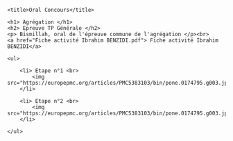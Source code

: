 <!DOCTYPE html>

<html>

<head>

	<title>Oral Concours</title>

</head>

<body>

	<h1> Agrégation </h1>
	<h2> Epreuve TP Générale </h2>
	<p> Bismillah, oral de l'épreuve commune de l'agrégation </p><br>
	<a href="Fiche activité Ibrahim BENZIDI.pdf"> Fiche activité Ibrahim BENZIDI</a>

	<ul> 

		<li> Etape n°1 <br>
			<img src="https://europepmc.org/articles/PMC5383103/bin/pone.0174795.g003.jpg">
		</li>

		<li> Etape n°2 <br>
			<img src="https://europepmc.org/articles/PMC5383103/bin/pone.0174795.g003.jpg">
		</li>
	 
	</ul>

</body>

</html>
